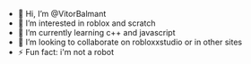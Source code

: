 - 👋 Hi, I’m @VitorBalmant
- 👀 I’m interested in roblox and scratch
- 🌱 I’m currently learning c++ and javascript
- 💞️ I’m looking to collaborate on robloxxstudio or in other sites
- ⚡ Fun fact: i'm not a robot

<!---
VitorBalmant/VitorBalmant is a ✨ special ✨ repository because its `README.md` (this file) appears on your GitHub profile.
You can click the Preview link to take a look at your changes.
--->
